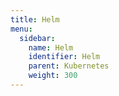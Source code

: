 ```yaml
---
title: Helm
menu:
  sidebar:
    name: Helm
    identifier: Helm
    parent: Kubernetes
    weight: 300
---
```

